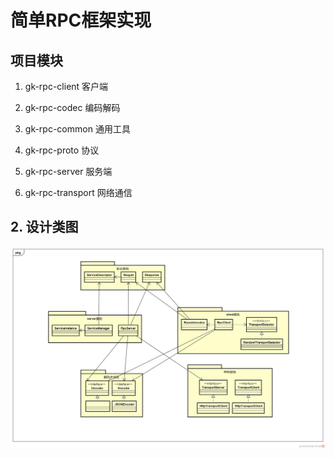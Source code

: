 # 简单RPC框架实现



## 项目模块

1. gk-rpc-client 客户端

2. gk-rpc-codec 编码解码

3. gk-rpc-common 通用工具

4. gk-rpc-proto 协议

5. gk-rpc-server 服务端

6. gk-rpc-transport 网络通信

   


## 2. 设计类图
![classDraw](doc/images/classdraw.jpg)






